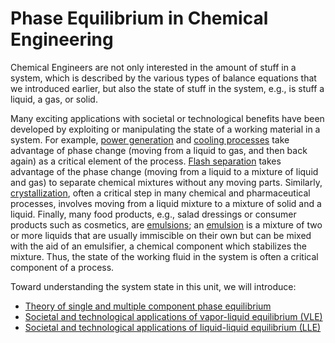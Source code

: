 # Phase Equilibrium in Chemical Engineering

Chemical Engineers are not only interested in the amount of stuff in a system, which is described by the various types of balance equations that we introduced earlier, but also the state of stuff in the system, e.g., is stuff a liquid, a gas, or solid. 

Many exciting applications with societal or technological benefits have been developed by exploiting or manipulating the state of a working material in a system. For example, [power generation](https://en.wikipedia.org/wiki/Rankine_cycle) and [cooling processes](https://en.wikipedia.org/wiki/Vapor-compression_refrigeration) take advantage of phase change (moving from a liquid to gas, and then back again) as a critical element of the process. [Flash separation](https://en.wikipedia.org/wiki/Flash_evaporation) takes advantage of the phase change (moving from a liquid to a mixture of liquid and gas) to separate chemical mixtures without any moving parts. Similarly, [crystallization](https://en.wikipedia.org/wiki/Crystallization), often a critical step in many chemical and pharmaceutical processes, involves moving from a liquid mixture to a mixture of solid and a liquid. Finally, many food products, e.g., salad dressings or consumer products such as cosmetics, are [emulsions](https://en.wikipedia.org/wiki/Emulsion); an [emulsion](https://en.wikipedia.org/wiki/Emulsion) is a mixture of two or more liquids that are usually immiscible on their own but can be mixed with the aid of an emulsifier, a chemical component which stabilizes the mixture. Thus, the state of the working fluid in the system is often a critical component of a process. 

Toward understanding the system state in this unit, we will introduce:
* [Theory of single and multiple component phase equilibrium](./single-component-phase-eq.md) 
* [Societal and technological applications of vapor-liquid equilibrium (VLE)](./vle.md)
* [Societal and technological applications of liquid-liquid equilibrium (LLE)](./lle.md)
